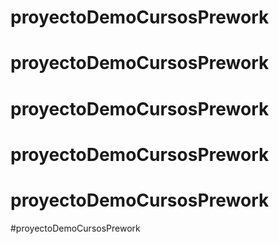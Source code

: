 # proyectoDemoCursosPrework
# proyectoDemoCursosPrework
# proyectoDemoCursosPrework
# proyectoDemoCursosPrework
# proyectoDemoCursosPrework
#proyectoDemoCursosPrework
